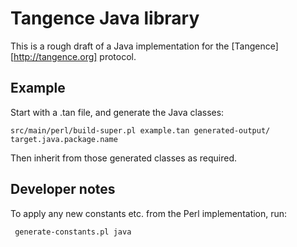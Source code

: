# Tangence Java library

This is a rough draft of a Java implementation for the [Tangence][http://tangence.org] protocol.

## Example

Start with a .tan file, and generate the Java classes:

    src/main/perl/build-super.pl example.tan generated-output/ target.java.package.name

Then inherit from those generated classes as required. 

## Developer notes

To apply any new constants etc. from the Perl implementation, run:

     generate-constants.pl java

